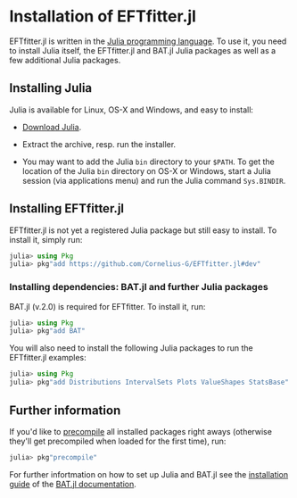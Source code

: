 # Installation of EFTfitter.jl

EFTfitter.jl is written in the [Julia programming language](https://julialang.org/). 
To use it, you need to install Julia itself, the EFTfitter.jl and BAT.jl Julia packages as well as a few additional Julia packages. 


## Installing Julia

Julia is available for Linux, OS-X and Windows, and easy to install:

* [Download Julia](https://julialang.org/downloads/).

* Extract the archive, resp. run the installer.

* You may want to add the Julia `bin` directory to your `$PATH`. To get the location of the Julia `bin` directory on OS-X or Windows, start a Julia session (via applications menu) and run the Julia command `Sys.BINDIR`.



## Installing EFTfitter.jl
EFTfitter.jl is not yet a registered Julia package but still easy to install.
To install it, simply run:
```julia
julia> using Pkg
julia> pkg"add https://github.com/Cornelius-G/EFTfitter.jl#dev"
```
### Installing dependencies: BAT.jl and further Julia packages 
BAT.jl (v.2.0) is required for EFTfitter. To install it, run:
```julia
julia> using Pkg
julia> pkg"add BAT"
```

You will also need to install the following Julia packages to run the EFTfitter.jl examples:
```julia
julia> using Pkg
julia> pkg"add Distributions IntervalSets Plots ValueShapes StatsBase"
```
## Further information
If you'd like to [precompile](https://docs.julialang.org/en/v1/manual/modules/index.html#Module-initialization-and-precompilation-1) all installed packages right aways (otherwise they'll get precompiled when loaded for the first time), run:

```julia
julia> pkg"precompile"
```

For further infortmation on how to set up Julia and BAT.jl see the [installation guide](https://bat.github.io/BAT.jl/dev/installation/) of the [BAT.jl documentation](https://bat.github.io/BAT.jl/dev/).

